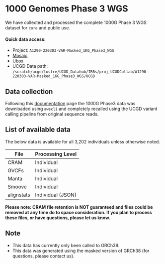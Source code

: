 # 1000 Genomes Phase 3 WGS

We have collected and processed the complete 1000G Phase 3 WGS dataset for `core` and public use.

#### Quick data access:
* Project: `A1290-220303-VAR-Masked_1KG_Phase3_WGS`
* [Mosaic](https://mosaic.chpc.utah.edu/#/projects/919/)
* [Ubox](https://uofu.box.com/s/rzsxooxz77ge64zqdbix9dx512bpk6hf)
* UCGD Data path: `/scratch/ucgd/lustre/UCGD_Datahub/IRBs/proj_UCGDCollab/A1290-220303-VAR-Masked_1KG_Phase3_WGS/UCGD`

## Data collection

Following this [documentation](https://registry.opendata.aws/1000-genomes/) page the 1000G Phase3 data was downloaded using `awscli` and completely recalled using the UCGD variant calling pipeline from original sequence reads.

## List of available data

The below data is available for all 3,202 individuals unless otherwise noted.

| File | Processing Level | 
| -----|------------------|
| CRAM | Individual |
| GVCFs | Individual | 
| Manta | Individual | 
| Smoove | Individual | 
| alignstats | Individual (JSON) |

**Please note: CRAM file retention is NOT guaranteed and files could be removed at any time do to space consideration. If you plan to process these files, or have questions, please let us know.**

## Note

* This data has currently only been called to GRCh38.
* This data was generated using the masked version of GRCh38 (for questions, please contact us).
